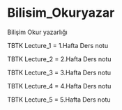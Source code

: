# Bilisim_Okuryazar
Bilişim Okur yazarlığı

TBTK Lecture_1 = 1.Hafta Ders notu

TBTK Lecture_2 = 2.Hafta Ders notu

TBTK Lecture_3 = 3.Hafta Ders notu

TBTK Lecture_4 = 4.Hafta Ders notu

TBTK Lecture_5 = 5.Hafta Ders notu
